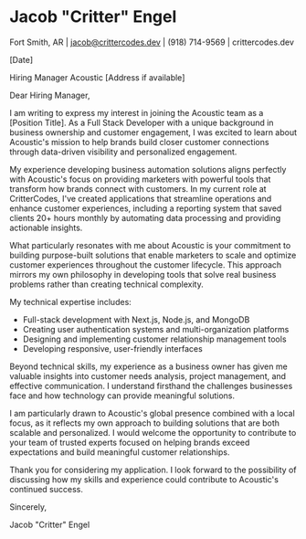 # Jacob "Critter" Engel
Fort Smith, AR | jacob@crittercodes.dev | (918) 714-9569 | crittercodes.dev

[Date]

Hiring Manager
Acoustic
[Address if available]

Dear Hiring Manager,

I am writing to express my interest in joining the Acoustic team as a [Position Title]. As a Full Stack Developer with a unique background in business ownership and customer engagement, I was excited to learn about Acoustic's mission to help brands build closer customer connections through data-driven visibility and personalized engagement.

My experience developing business automation solutions aligns perfectly with Acoustic's focus on providing marketers with powerful tools that transform how brands connect with customers. In my current role at CritterCodes, I've created applications that streamline operations and enhance customer experiences, including a reporting system that saved clients 20+ hours monthly by automating data processing and providing actionable insights.

What particularly resonates with me about Acoustic is your commitment to building purpose-built solutions that enable marketers to scale and optimize customer experiences throughout the customer lifecycle. This approach mirrors my own philosophy in developing tools that solve real business problems rather than creating technical complexity.

My technical expertise includes:
- Full-stack development with Next.js, Node.js, and MongoDB
- Creating user authentication systems and multi-organization platforms
- Designing and implementing customer relationship management tools
- Developing responsive, user-friendly interfaces

Beyond technical skills, my experience as a business owner has given me valuable insights into customer needs analysis, project management, and effective communication. I understand firsthand the challenges businesses face and how technology can provide meaningful solutions.

I am particularly drawn to Acoustic's global presence combined with a local focus, as it reflects my own approach to building solutions that are both scalable and personalized. I would welcome the opportunity to contribute to your team of trusted experts focused on helping brands exceed expectations and build meaningful customer relationships.

Thank you for considering my application. I look forward to the possibility of discussing how my skills and experience could contribute to Acoustic's continued success.

Sincerely,

Jacob "Critter" Engel

